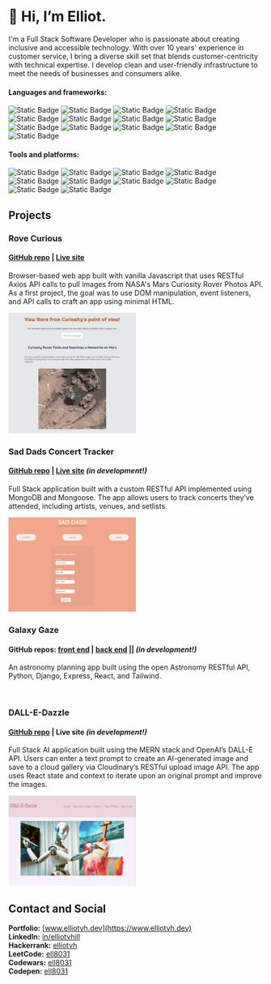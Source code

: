 # 👋 Hi, I’m Elliot.

I'm a Full Stack Software Developer who is passionate about creating inclusive and accessible technology. With over 10 years' experience in customer service, I bring a diverse skill set that blends customer-centricity with technical expertise. I develop clean and user-friendly infrastructure to meet the needs of businesses and consumers alike.


#### Languages and frameworks:
![Static Badge](https://img.shields.io/badge/React-20232A?style=for-the-badge&logo=react&logoColor=61DAFB)
![Static Badge](https://img.shields.io/badge/Express.js-000000?style=for-the-badge&logo=express&logoColor=white)
![Static Badge](https://img.shields.io/badge/Node.js-339933?style=for-the-badge&logo=nodedotjs&logoColor=white)
![Static Badge](https://img.shields.io/badge/npm-CB3837?style=for-the-badge&logo=npm&logoColor=white)
![Static Badge](https://img.shields.io/badge/MongoDB-4EA94B?style=for-the-badge&logo=mongodb&logoColor=white)
![Static Badge](https://img.shields.io/badge/HTML5-E34F26?style=for-the-badge&logo=html5&logoColor=white)
![Static Badge](https://img.shields.io/badge/CSS3-1572B6?style=for-the-badge&logo=css3&logoColor=white)
![Static Badge](https://img.shields.io/badge/JavaScript-323330?style=for-the-badge&logo=javascript&logoColor=F7DF1E)
![Static Badge](https://img.shields.io/badge/json-5E5C5C?style=for-the-badge&logo=json&logoColor=white)
![Static Badge](https://img.shields.io/badge/Python-FFD43B?style=for-the-badge&logo=python&logoColor=blue)
![Static Badge](https://img.shields.io/badge/Django-092E20?style=for-the-badge&logo=django&logoColor=green)
![Static Badge](https://img.shields.io/badge/Vite-B73BFE?style=for-the-badge&logo=vite&logoColor=FFD62E)
![Static Badge](https://img.shields.io/badge/PostgreSQL-316192?style=for-the-badge&logo=postgresql&logoColor=white)

#### Tools and platforms:
![Static Badge](https://img.shields.io/badge/Netlify-00C7B7?style=for-the-badge&logo=netlify&logoColor=white)
![Static Badge](https://img.shields.io/badge/Railway-131415?style=for-the-badge&logo=railway&logoColor=white)
![Static Badge](https://img.shields.io/badge/Heroku-430098?style=for-the-badge&logo=heroku&logoColor=white)
![Static Badge](https://img.shields.io/badge/VSCode-0078D4?style=for-the-badge&logo=visual%20studio%20code&logoColor=white)
![Static Badge](https://img.shields.io/badge/Figma-F24E1E?style=for-the-badge&logo=figma&logoColor=white)
![Static Badge](https://img.shields.io/badge/Canva-%2300C4CC.svg?&style=for-the-badge&logo=Canva&logoColor=white)
![Static Badge](https://img.shields.io/badge/Trello-0052CC?style=for-the-badge&logo=trello&logoColor=white)
![Static Badge](https://img.shields.io/badge/Jira-0052CC?style=for-the-badge&logo=Jira&logoColor=white)
![Static Badge](https://img.shields.io/badge/Slack-4A154B?style=for-the-badge&logo=slack&logoColor=white)
![Static Badge](https://img.shields.io/badge/Salesforce-00A1E0?style=for-the-badge&logo=Salesforce&logoColor=white)

## Projects
### Rove Curious
#### <a href="https://github.com/elliotvhill/Rove_Curious_NASA_API">GitHub repo</a> | <a href="https://rove-curious.surge.sh/">Live site</a>
Browser-based web app built with vanilla Javascript that uses RESTful Axios API calls to pull images from NASA's Mars Curiosity Rover Photos API. As a first project, the goal was to use DOM manipulation, event listeners, and API calls to craft an app using minimal HTML.

<img alt="Screenshot of the Rove Curious app" src="https://github.com/elliotvhill/elliotvhill/blob/144d2f962753f66bc3237975b4d581d3b5a3a69d/Rove-Curious.png" height=50% width=50% />
<br />

### Sad Dads Concert Tracker
#### <a href="https://github.com/elliotvhill/Sad-Dads-Concert-Tracker">GitHub repo</a> | <a href="https://sad-dads-concert-tracker.vercel.app/">Live site</a> _(in development!)_
Full Stack application built with a custom RESTful API implemented using MongoDB and Mongoose. The app allows users to track concerts they’ve attended, including artists, venues, and setlists.

<img src="https://github.com/elliotvhill/elliotvhill/blob/144d2f962753f66bc3237975b4d581d3b5a3a69d/Sad-Dads-Concert-Tracker.png" alt="Screenshot of the Sad Dads 'add a concert' page" height=50% width=50% />
<br />

### Galaxy Gaze
#### GitHub repos: <a href="https://github.com/elliotvhill/capstone-fe">front end</a> | <a href="https://github.com/elliotvhill/galaxygaze-be">back end</a> || _(in development!)_
An astronomy planning app built using the open Astronomy RESTful API, Python, Django, Express, React, and Tailwind.

<br />

### DALL-E-Dazzle
#### <a href="https://github.com/Adrienx/DALL-E-Dazzle">GitHub repo</a> | Live site _(in development!)_
Full Stack AI application built using the MERN stack and OpenAI’s DALL-E API. Users can enter a text prompt to create an AI-generated image and save to a cloud gallery via Cloudinary’s RESTful upload image API. The app uses React state and context to iterate upon an original prompt and improve the images.

<img alt="Screenshot of the DALL-E-Dazzle home page" src="https://github.com/elliotvhill/elliotvhill/blob/144d2f962753f66bc3237975b4d581d3b5a3a69d/DALL-E-Dazzle-Home.png" height=50% width=50% />

## Contact and Social
<strong>Portfolio:</strong> [www.elliotvh.dev](https://www.elliotvh.dev) <br />
<strong>LinkedIn:</strong> <a href="https://www.linkedin.com/in/elliotvhill">in/elliotvhill</a><br />
<strong>Hackerrank:</strong> <a href="https://www.hackerrank.com/elliotvh">elliotvh</a><br />
<strong>LeetCode:</strong> <a href="https://leetcode.com/ell8031/">ell8031</a><br />
<strong>Codewars:</strong> <a href="https://www.codewars.com/users/ell8031">ell8031</a><br />
<strong>Codepen:</strong> <a href="https://codepen.io/ell8031">ell8031</a><br />
